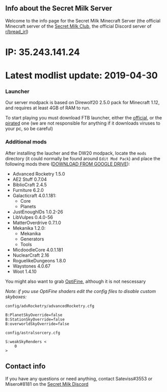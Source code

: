 ## Info about the Secret Milk Server

Welcome to the info page for the Secret Milk Minecraft Server (the official Minecraft server of the [Secret Milk Club](https://discordapp.com/invite/puCATYH), the official Discord server of [r/bread_irl](https://www.reddit.com/r/bread_irl))

# IP: 35.243.141.24
# Latest modlist update: 2019-04-30

### Launcher
Our server modpack is based on Direwolf20 2.5.0 pack for Minecraft 1.12, and requires at least 4GB of RAM to run.

To start playing you must download FTB launcher, either the [official](https://www.feed-the-beast.com/), or the [pirated](https://www.hackphoenix.com/feed-the-beast/) one (we are not responsible for anything if it downloads viruses to your pc, so be careful)

### Additional mods
After installing the laucher and the DW20 modpack, locate the `mods` directory (it could normally be found around `Edit Mod Pack`) and place the following mods there ([DOWNLOAD FROM GOOGLE DRIVE](https://drive.google.com/open?id=1eTtKGLkBOjgYWslohyQATaNKC1M7sYiV)):

* Advanced Rocketry 1.5.0
* AE2 Stuff 0.7.04
* BiblioCraft 2.4.5
* Furniture 6.2.0
* Galacticraft 4.0.1.181:
  - Core
  - Planets
* JustEnoughIDs 1.0.2-26
* LibVulpes 0.4.0-56
* MatterOverdrive 0.7.1.0
* Mekanika 1.2.0:
  - Mekanika
  - Generators
  - Tools
* MicdoodleCore 4.0.1.181
* NuclearCraft 2.16
* RoguelikeDungeons 1.8.0
* Waystones 4.0.67
* Woot 1.4.10

You might also want to grab [OptiFine](http://optifine.net/), although it is not nescessary

*Note: if you use OptiFine shaders edit the config files to disable custom skyboxes:*

`config/advRocketry/advancedRocketry.cfg`
```
B:PlanetSkyOverride=false
B:StationSkyOverride=false
B:overworldSkyOverride=false
```
`config/astralsorcery.cfg`
```
S:weakSkyRenders <
    0
>
```

## Contact info
If you have any questions or need anything, contact Sateviss#3553 or Misero#8181 on the [Secret Milk Discord](https://discordapp.com/invite/puCATYH)
